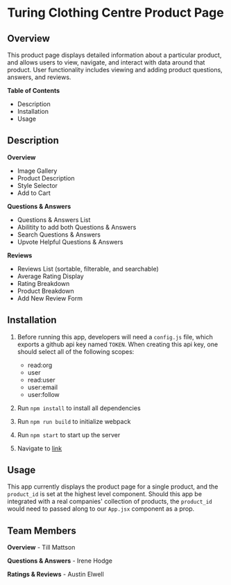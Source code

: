 # Turing Clothing Centre Product Page

## **Overview**

This product page displays detailed information about a particular product, and allows users to view, navigate, and interact with data around that product. User functionality includes viewing and adding product questions, answers, and reviews.

**Table of Contents**

- Description
- Installation
- Usage

## **Description**

**Overview**

- Image Gallery
- Product Description
- Style Selector
- Add to Cart

**Questions & Answers**

- Questions & Answers List
- Abilitity to add both Questions & Answers
- Search Questions & Answers
- Upvote Helpful Questions & Answers

**Reviews**

- Reviews List (sortable, filterable, and searchable)
- Average Rating Display
- Rating Breakdown
- Product Breakdown
- Add New Review Form

## **Installation**

1. Before running this app, developers will need a `config.js` file, which exports a github api key named `TOKEN`. When creating this api key, one should select all of the following scopes:

   - read:org
   - user
   - read:user
   - user:email
   - user:follow

2. Run `npm install` to install all dependencies
3. Run `npm run build` to initialize webpack
4. Run `npm start` to start up the server
5. Navigate to [link](http://localhost:3000)

## **Usage**

This app currently displays the product page for a single product, and the `product_id` is set at the highest level component. Should this app be integrated with a real companies' collection of products, the `product_id` would need to passed along to our `App.jsx` component as a prop.

## **Team Members**

**Overview** - Till Mattson

**Questions & Answers** - Irene Hodge

**Ratings & Reviews** - Austin Elwell
